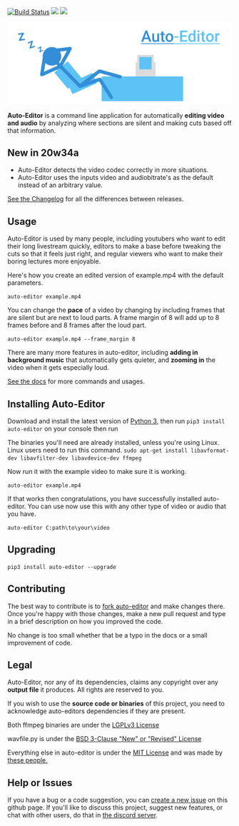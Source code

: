 [![Build Status](https://travis-ci.com/WyattBlue/auto-editor.svg?branch=master)](https://travis-ci.com/WyattBlue/auto-editor)
<a href="https://discord.com/invite/kMHAWJJ/"><img src="https://img.shields.io/badge/discord-kMHAWJJ-brightgreen.svg"></a>
<img src="https://img.shields.io/badge/version-20w34a-blue.svg">
<p align="center"><img src="https://github.com/WyattBlue/auto-editor/blob/master/resources/auto-editor_banner.png" width="700"></p>

**Auto-Editor** is a command line application for automatically **editing video and audio** by analyzing where sections are silent and making cuts based off that information.

## New in 20w34a
* Auto-Editor detects the video codec correctly in more situations.
* Auto-Editor uses the inputs video and audiobitrate's as the default instead of an arbitrary value.

[See the Changelog](https://github.com/WyattBlue/auto-editor/blob/master/resources/CHANGELOG.md) for all the differences between releases.

## Usage
Auto-Editor is used by many people, including youtubers who want to edit their long livestream quickly, editors to make a base before tweaking the cuts so that it feels just right, and regular viewers who want to make their boring lectures more enjoyable.

Here's how you create an edited version of example.mp4 with the default parameters.
```
auto-editor example.mp4
```

You can change the **pace** of a video by changing by including frames that are silent but are next to loud parts. A frame margin of 8 will add up to 8 frames before and 8 frames after the loud part.

```
auto-editor example.mp4 --frame_margin 8
```

There are many more features in auto-editor, including **adding in background music** that automatically gets quieter, and **zooming in** the video when it gets especially loud.

[See the docs](https://github.com/WyattBlue/auto-editor/blob/master/resources/docs.md) for more commands and usages.

## Installing Auto-Editor
Download and install the latest version of [Python 3](https://www.python.org/downloads/), then run `pip3 install auto-editor` on your console then run

The binaries you'll need are already installed, unless you're using Linux.
Linux users need to run this command. `sudo apt-get install libavformat-dev libavfilter-dev libavdevice-dev ffmpeg`

Now run it with the example video to make sure it is working.

```
auto-editor example.mp4
```

If that works then congratulations, you have successfully installed auto-editor. You can use now use this with any other type of video or audio that you have.

```
auto-editor C:path\to\your\video
```

## Upgrading
```
pip3 install auto-editor --upgrade
```

## Contributing
The best way to contribute is to [fork auto-editor](https://github.com/WyattBlue/auto-editor/fork) and make changes there. Once you're happy with those changes, make a new pull request and type in a brief description on how you improved the code.

No change is too small whether that be a typo in the docs or a small improvement of code.

## Legal
Auto-Editor, nor any of its dependencies, claims any copyright over any **output file** it produces. All rights are reserved to you.


If you wish to use the **source code or binaries** of this project, you need to acknowledge auto-editors dependencies if they are present.


Both ffmpeg binaries are under the [LGPLv3 License](https://github.com/WyattBlue/auto-editor/blob/master/auto_editor/win-ffmpeg/LICENSE.txt)

wavfile.py is under the [BSD 3-Clause "New" or "Revised" License](https://github.com/scipy/scipy/blob/master/LICENSE.txt)

Everything else in auto-editor is under the [MIT License](https://github.com/WyattBlue/auto-editor/blob/master/LICENSE) and was made by [these people.](https://github.com/WyattBlue/auto-editor/blob/master/resources/CREDITS.md)

## Help or Issues
If you have a bug or a code suggestion, you can [create a new issue](https://github.com/WyattBlue/auto-editor/issues/new) on this github page. If you'll like to discuss this project, suggest new features, or chat with other users, do that in [the discord server](https://discord.com/invite/kMHAWJJ).